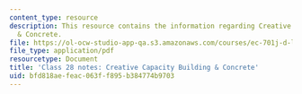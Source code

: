 ```yaml
---
content_type: resource
description: This resource contains the information regarding Creative Capacity Building
  & Concrete.
file: https://ol-ocw-studio-app-qa.s3.amazonaws.com/courses/ec-701j-d-lab-i-development-fall-2009/bfd818aefeac063ff895b384774b9703_MITEC_701JF09_lec28_notes.pdf
file_type: application/pdf
resourcetype: Document
title: 'Class 28 notes: Creative Capacity Building & Concrete'
uid: bfd818ae-feac-063f-f895-b384774b9703
---
```

